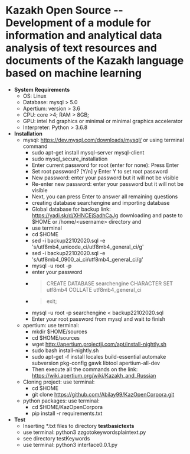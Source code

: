 # Kazakh Open Source -- Development of a module for information and analytical data analysis of text resources and documents of the Kazakh language based on machine learning
* **System Requirements** 
  * OS: Linux
  * Database: mysql > 5.0
  * Apertium: version > 3.6
  * CPU: core >4; RAM > 8GB; 
  * GPU: intel hd graphics or minimal or minimal graphics accelerator
  * Interpreter: Python > 3.6.8 
* **Installation**
  * mysql: https://dev.mysql.com/downloads/mysql/ or using terminal command
    * sudo apt-get install mysql-server mysql-client
    * sudo mysql_secure_installation
     * Enter current password for root (enter for none): Press Enter
     * Set root password? [Y/n] y Enter Y to set root password
     * New password: enter your password but it will not be visible
     * Re-enter new password: enter your password but it will not be visible
     * Next, you can press Enter to answer all remaining questions
    * creating database searchengine and importing database
     * Global database for backup link:  https://yadi.sk/d/XHNCEjSadhCaJg downloading and paste to $HOME or /home/\<username\> directory and
     * use terminal
      * cd $HOME
      * sed -i backup22102020.sql -e 's/utf8mb4_unicode_ci/utf8mb4_general_ci/g'
      * sed -i backup22102020.sql -e 's/utf8mb4_0900_ai_ci/utf8mb4_general_ci/g'
     * mysql -u root -p
     * enter your password
     * > CREATE DATABASE searchengine CHARACTER SET utf8mb4 COLLATE utf8mb4_general_ci
     * > exit;
     * mysql -u root -p searchengine < backup22102020.sql
     * Enter your root password from mysql and wait to finish
  * apertium: use terminal:
      * mkdir $HOME/sources
      * cd $HOME/sources
      * wget http://apertium.projectjj.com/apt/install-nightly.sh
      * sudo bash install-nightly.sh
      * sudo apt-get -f install locales build-essential automake subversion pkg-config gawk libtool apertium-all-dev
      * Then execute all the commands on the link: https://wiki.apertium.org/wiki/Kazakh_and_Russian
  * Cloning project: use terminal:
      * cd $HOME
      * git clone https://github.com/Abilay99/KazOpenCorpora.git
  * python packages: use terminal:
      * cd $HOME/KazOpenCorpora 
      * pip install -r requirements.txt 
* **Test**
  * Inserting *.txt files to directory **testbasictexts**
  * use terminal: python3 zzgotokeywordsplaintext.py
  * see directory testKeywords
  * use terminal: python3 interface0.0.1.py
